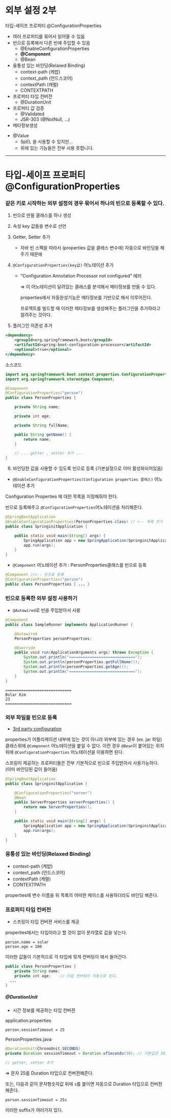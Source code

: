 # 외부 설정 2부

타입-세이프 프로퍼티 @ConfigurationProperties

- 여러 프로퍼티를 묶어서 읽어올 수 있음
- 빈으로 등록해서 다른 빈에 주입할 수 있음
  - @EnableConfigurationProperties
  - **@Component**
  - @Bean
- 융통성 있는 바인딩(Relaxed Binding)
  - context-path (케밥)
  - context_path (언드스코어)
  - contextPath (캐멀)
  - CONTEXTPATH
- 프로퍼티 타입 컨버전
  - @DurationUnit
- 프로퍼티 값 검증
  - @Validated
  - JSR-303 (@NotNull, ...)
- 메타정보생성

* @Value
  * SpEL 을 사용할 수 있지만...
  * 위에 있는 기능들은 전부 사용 못합니다.

---

# 타입-세이프 프로퍼티 @ConfigurationProperties

### 같은 키로 시작하는 외부 설정의 경우 묶어서 하나의 빈으로 등록할 수 있다.

1. 빈으로 만들 클래스를 하나 생성

2. 속성 key 값들을 변수로 선언

3. Getter, Setter 추가

   * 자바 빈 스펙을 따라서 (properties 값을 클래스 변수에) 자동으로 바인딩을 해주기 때문에 

4. `@ConfigurationProperties(key값)` 어노테이션 추가

   * "Configuration Annotation Processor not configured" 에러 

     ⇒ 이 어노테이션이 달려있는 클래스를 분석해서 메타정보를 만들 수 있다.

     properties에서 자동완성기능은 메타정보를 기반으로 해서 이루어진다.

     프로젝트를 빌드할 때 이러한 메타정보를 생성해주는 플러그인을 추가하라고 알려주는 것이다.

5. 플러그인 의존성 추가

```xml
<dependency>
    <groupId>org.springframework.boot</groupId>
    <artifactId>spring-boot-configuration-processor</artifactId>
    <optional>true</optional>
</dependency>
```

소스코드

```java
import org.springframework.boot.context.properties.ConfigurationProperties;
import org.springframework.stereotype.Component;

@Component
@ConfigurationProperties("person")
public class PersonProperties {

    private String name;

    private int age;

    private String fullName;

    public String getName() {
        return name;
    }

    // ... getter , setter 추가 ...
}
```



6. 바인딩한 값을 사용할 수 있도록 빈으로 등록 (기본설정으로 이미 활성화되어있음)

* `@EnableConfigurationProperties(Configuration properties 클래스)` 어노테이션 추가

Configuration Properties 에 대한 목록을 지정해줘야 한다.

빈으로 등록해주고 `@ConfigurationProperties`어노테이션을 처리해준다.

```java
@SpringBootApplication
@EnableConfigurationProperties(PersonProperties.class) // <-- 목록 추가
public class SpringinitApplication {

    public static void main(String[] args) {
        SpringApplication app = new SpringApplication(SpringinitApplication.class);
        app.run(args);
    }
}
```

* `@Component` 어노테이션 추가 : PersonProperties클래스를 빈으로 등록

```java
@Component //<-- 빈으로 등록
@ConfigurationProperties("person")
public class PersonProperties { ... }
```



### 빈으로 등록한 외부 설정 사용하기

* `@Autowired`로 빈을 주입받아서 사용

```java
@Component
public class SampleRunner implements ApplicationRunner {

    @Autowired
    PersonProperties personProperties;

    @Override
    public void run(ApplicationArguments args) throws Exception {
        System.out.println("=============================");
        System.out.println(personProperties.getFullName());
        System.out.println(personProperties.getAge());
        System.out.println("=============================");
    }
}
```

```
=============================
Bolar Kim
23
=============================
```



### 외부 파일을 빈으로 등록

* [3rd party configuration](https://docs.spring.io/spring-boot/docs/current/reference/html/spring-boot-features.html#boot-features-external-config-3rd-party-configuration)

properties가 어플리케이션 내부에 있는 것이 아니라 외부에 있는 경우 (ex. jar 파일) 클래스위에 `@Component` 어노테이션을 붙일 수 없다. 이런 경우 `@Bean`이 붙어있는 위치 위에 `@ConfigurationProperties` 어노테이션을 이용하면 된다.

스프링이 제공하는 프로퍼티들은 전부 기본적으로 빈으로 주입받아서 사용가능하다. (이미 바인딩된 값이 들어옴)

```java
@SpringBootApplication
public class SpringinitApplication {

    @ConfigurationProperties("server")
    @Bean
    public ServerProperties serverProperties() {
        return new ServerProperties();
    }

    public static void main(String[] args) {
        SpringApplication app = new SpringApplication(SpringinitApplication.class);
        app.run(args);
    }
}
```



###  융통성 있는 바인딩(Relaxed Binding)

- context-path (케밥)
- context_path (언드스코어)
- contextPath (캐멀)
- CONTEXTPATH

properties에 변수 이름을 위 목록의 어떠한 케이스를 사용하더라도 바인딩 해준다.



### 프로퍼티 타입 컨버전

* 스프링이 타입 컨버젼 서비스를 제공

properties에서는 타입이라고 할 것이 없이 문자열로 값을 넣는다.

```properties
person.name = solar
person.age = 100
```

이러한 값들이 기본적으로 각 타입에 맞게 컨버팅이 돼서 들어간다.

```java
public class PersonProperties {
    private String name;
    private int age;	// 타입 컨버팅이 자동으로 된다.
  ...
}
```



##### @DurationUnit

* 시간 정보를 제공하는 타입 컨버젼

application.properties

```properties
person.sessionTimeout = 25
```

PersonProperties.java

```java
@DurationUnit(ChronoUnit.SECONDS)
private Duration sessionTimeout = Duration.ofSeconds(30); // 기본값은 30초로 지정

// getter, setter 추가
```

⇒ 문자 25를 Duration 타입으로 컨버젼해준다.



또는, 다음과 같이 문자형숫자값 뒤에 `s`를 붙이면 자동으로 Duration 타입으로 컨버젼 해준다.

```properties
person.sessionTimeout = 25s
```

이러한 suffix가 여러가지 있다.





